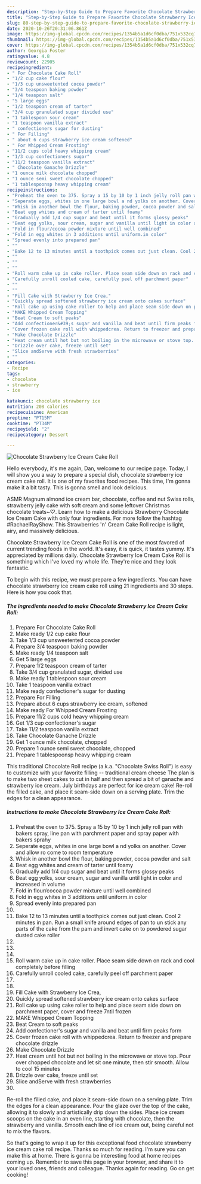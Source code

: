 ```yaml
---
description: "Step-by-Step Guide to Prepare Favorite Chocolate Strawberry Ice Cream Cake Roll"
title: "Step-by-Step Guide to Prepare Favorite Chocolate Strawberry Ice Cream Cake Roll"
slug: 80-step-by-step-guide-to-prepare-favorite-chocolate-strawberry-ice-cream-cake-roll
date: 2020-10-26T20:31:06.861Z
image: https://img-global.cpcdn.com/recipes/1354b5a1d6cf0dba/751x532cq70/chocolate-strawberry-ice-cream-cake-roll-recipe-main-photo.jpg
thumbnail: https://img-global.cpcdn.com/recipes/1354b5a1d6cf0dba/751x532cq70/chocolate-strawberry-ice-cream-cake-roll-recipe-main-photo.jpg
cover: https://img-global.cpcdn.com/recipes/1354b5a1d6cf0dba/751x532cq70/chocolate-strawberry-ice-cream-cake-roll-recipe-main-photo.jpg
author: Georgia Foster
ratingvalue: 4.8
reviewcount: 22905
recipeingredient:
- " For Chocolate Cake Roll"
- "1/2 cup cake flour"
- "1/3 cup unsweetented cocoa powder"
- "3/4 teaspoon baking powder"
- "1/4 teaspoon salt"
- "5 large eggs"
- "1/2 teaspoon cream of tarter"
- "3/4 cup granulated sugar divided use"
- "1 tablespoon sour cream"
- "1 teaspoon vanilla extract"
- " confectioners sugar for dusting"
- " For Filling"
- " about 6 cups strawberry ice cream softened"
- " For Whipped Cream Frosting"
- "11/2 cups cold heavy whipping cream"
- "1/3 cup confectioners sugar"
- "11/2 teaspoon vanilla extract"
- " Chocolate Ganache Drizzle"
- "1 ounce milk chocolate chopped"
- "1 ounce semi sweet chocolate chopped"
- "1 tablespoonsp heavy whipping cream"
recipeinstructions:
- "Preheat the oven to 375. Spray a 15 by 10 by 1 inch jelly roll pan with bakers spray, line pan with parchment paper and spray paper with bakers sprahy"
- "Seperate eggs, whites in one large bowl a nd yolks on another. Cover and allow ro come to room temperature"
- "Whisk in another bowl the flour, baking powder, cocoa powder and salt"
- "Beat egg whites and cream of tarter until foamy"
- "Gradually add 1/4 cup sugar and beat until it forms glossy peaks"
- "Beat egg yolks, sour cream, sugar and vanilla until light in color and increased in volume"
- "Fold in flour/cocoa powder mixture until well combined"
- "Fold in egg whites in 3 additions until uniform.in color"
- "Spread evenly into prepared pan"
- ""
- "Bake 12 to 13 minutes until a toothpick comes out just clean. Cool 2 minutes in pan. Run a small knife around edges of pan to un stick any parts of the cake from the pam and invert cake on to powdered sugar dusted cake roller"
- ""
- ""
- ""
- "Roll warm cake up in cake roller. Place seam side down on rack and cool completely before filling"
- "Carefully unroll cooled cake, carefully peel off parchment paper"
- ""
- ""
- "Fill Cake with Strawberry Ice Crea,"
- "Quickly spread softened strawberry ice cream onto cakes surface"
- "Roll cake up using cake roller to help and place seam side down on parchment paper, cover and freeze 7ntil frozen"
- "MAKE Whipped Cream Topping"
- "Beat Cream to soft peaks"
- "Add confectioner&#39;s sugar and vanilla and beat until firm peaks form"
- "Cover frozen cake roll with whippedcrea. Return to freezer and prepare chocolate drizzle"
- "Make Chocolate Drizzle"
- "Heat cream until hot but not boiling in the microwave or stove top. Pour over chopped chocolate and let sit one minute, then stir smooth. Allow to cool 15 minutes"
- "Drizzle over cake, freeze until set"
- "Slice andServe with fresh strawberries"
- ""
categories:
- Recipe
tags:
- chocolate
- strawberry
- ice

katakunci: chocolate strawberry ice 
nutrition: 208 calories
recipecuisine: American
preptime: "PT15M"
cooktime: "PT34M"
recipeyield: "2"
recipecategory: Dessert

---
```



![Chocolate Strawberry Ice Cream Cake Roll](https://img-global.cpcdn.com/recipes/1354b5a1d6cf0dba/751x532cq70/chocolate-strawberry-ice-cream-cake-roll-recipe-main-photo.jpg)

Hello everybody, it's me again, Dan, welcome to our recipe page. Today, I will show you a way to prepare a special dish, chocolate strawberry ice cream cake roll. It is one of my favorites food recipes. This time, I'm gonna make it a bit tasty. This is gonna smell and look delicious.

ASMR Magnum almond ice cream bar, chocolate, coffee and nut Swiss rolls, strawberry jelly cake with soft cream and some leftover Christmas chocolate treats~♡. Learn how to make a delicious Strawberry Chocolate Ice Cream Cake with only four ingredients. For more follow the hashtag #RachaelRayShow. This Strawberries &#39;n&#39; Cream Cake Roll recipe is light, airy, and massively delicious.

Chocolate Strawberry Ice Cream Cake Roll is one of the most favored of current trending foods in the world. It's easy, it is quick, it tastes yummy. It's appreciated by millions daily. Chocolate Strawberry Ice Cream Cake Roll is something which I've loved my whole life. They're nice and they look fantastic.


To begin with this recipe, we must prepare a few ingredients. You can have chocolate strawberry ice cream cake roll using 21 ingredients and 30 steps. Here is how you cook that.

<!--inarticleads1-->

##### The ingredients needed to make Chocolate Strawberry Ice Cream Cake Roll:

1. Prepare  For Chocolate Cake Roll
1. Make ready 1/2 cup cake flour
1. Take 1/3 cup unsweetented cocoa powder
1. Prepare 3/4 teaspoon baking powder
1. Make ready 1/4 teaspoon salt
1. Get 5 large eggs
1. Prepare 1/2 teaspoon cream of tarter
1. Take 3/4 cup granulated sugar, divided use
1. Make ready 1 tablespoon sour cream
1. Take 1 teaspoon vanilla extract
1. Make ready  confectioner&#39;s sugar for dusting
1. Prepare  For Filling
1. Prepare  about 6 cups strawberry ice cream, softened
1. Make ready  For Whipped Cream Frosting
1. Prepare 11/2 cups cold heavy whipping cream
1. Get 1/3 cup confectioner&#39;s sugar
1. Take 11/2 teaspoon vanilla extract
1. Take  Chocolate Ganache Drizzle
1. Get 1 ounce milk chocolate, chopped
1. Prepare 1 ounce semi sweet chocolate, chopped
1. Prepare 1 tablespoonsp heavy whipping cream


This traditional Chocolate Roll recipe (a.k.a. &#34;Chocolate Swiss Roll&#34;) is easy to customize with your favorite filling -- traditional cream cheese The plan is to make two sheet cakes to cut in half and then spread a bit of ganache and strawberry ice cream. July birthdays are perfect for ice cream cake! Re-roll the filled cake, and place it seam-side down on a serving plate. Trim the edges for a clean appearance. 

<!--inarticleads2-->

##### Instructions to make Chocolate Strawberry Ice Cream Cake Roll:

1. Preheat the oven to 375. Spray a 15 by 10 by 1 inch jelly roll pan with bakers spray, line pan with parchment paper and spray paper with bakers sprahy
1. Seperate eggs, whites in one large bowl a nd yolks on another. Cover and allow ro come to room temperature
1. Whisk in another bowl the flour, baking powder, cocoa powder and salt
1. Beat egg whites and cream of tarter until foamy
1. Gradually add 1/4 cup sugar and beat until it forms glossy peaks
1. Beat egg yolks, sour cream, sugar and vanilla until light in color and increased in volume
1. Fold in flour/cocoa powder mixture until well combined
1. Fold in egg whites in 3 additions until uniform.in color
1. Spread evenly into prepared pan
1. 
1. Bake 12 to 13 minutes until a toothpick comes out just clean. Cool 2 minutes in pan. Run a small knife around edges of pan to un stick any parts of the cake from the pam and invert cake on to powdered sugar dusted cake roller
1. 
1. 
1. 
1. Roll warm cake up in cake roller. Place seam side down on rack and cool completely before filling
1. Carefully unroll cooled cake, carefully peel off parchment paper
1. 
1. 
1. Fill Cake with Strawberry Ice Crea,
1. Quickly spread softened strawberry ice cream onto cakes surface
1. Roll cake up using cake roller to help and place seam side down on parchment paper, cover and freeze 7ntil frozen
1. MAKE Whipped Cream Topping
1. Beat Cream to soft peaks
1. Add confectioner&#39;s sugar and vanilla and beat until firm peaks form
1. Cover frozen cake roll with whippedcrea. Return to freezer and prepare chocolate drizzle
1. Make Chocolate Drizzle
1. Heat cream until hot but not boiling in the microwave or stove top. Pour over chopped chocolate and let sit one minute, then stir smooth. Allow to cool 15 minutes
1. Drizzle over cake, freeze until set
1. Slice andServe with fresh strawberries
1. 


Re-roll the filled cake, and place it seam-side down on a serving plate. Trim the edges for a clean appearance. Pour the glaze over the top of the cake, allowing it to slowly and artistically drip down the sides. Place ice cream scoops on the cake in an even line, starting with chocolate, then the strawberry and vanilla. Smooth each line of ice cream out, being careful not to mix the flavors. 

So that's going to wrap it up for this exceptional food chocolate strawberry ice cream cake roll recipe. Thanks so much for reading. I'm sure you can make this at home. There is gonna be interesting food at home recipes coming up. Remember to save this page in your browser, and share it to your loved ones, friends and colleague. Thanks again for reading. Go on get cooking!
